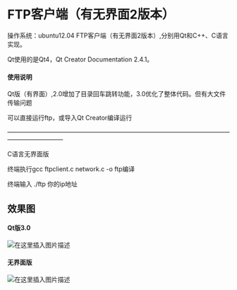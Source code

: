 # FTP客户端（有无界面2版本）
操作系统：ubuntu12.04
FTP客户端（有无界面2版本）,分别用Qt和C++、C语言实现。

Qt使用的是Qt4，Qt Creator Documentation 2.4.1。


#### 使用说明

Qt版（有界面）,2.0增加了目录回车跳转功能，3.0优化了整体代码。但有大文件传输问题

可以直接运行ftp，或导入Qt Creator编译运行

—————————————————————————————————————————————

C语言无界面版

终端执行gcc ftpclient.c network.c -o ftp编译

终端输入 ./ftp 你的ip地址

## 效果图

#### Qt版3.0
![在这里插入图片描述](https://images.gitee.com/uploads/images/2020/0108/152524_0d0f55ed_5140590.png)

#### 无界面版
![在这里插入图片描述](https://images.gitee.com/uploads/images/2020/0108/154954_51b1999f_5140590.png)
